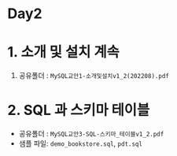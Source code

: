 # Day2

# 1. 소개 및 설치 계속

1. 공유폴더 : `MySQL교안1-소개및설치v1_2(202208).pdf`


# 2. SQL 과 스키마 테이블

 - 공유폴더 : `MySQL교안3-SQL-스키마_테이블v1_2.pdf`
 - 샘플 파일: `demo_bookstore.sql`, `pdt.sql`
